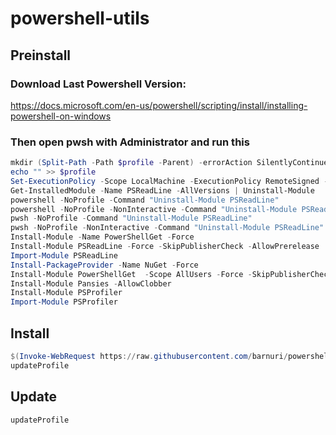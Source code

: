 # powershell-utils

## Preinstall
### Download Last Powershell Version:

https://docs.microsoft.com/en-us/powershell/scripting/install/installing-powershell-on-windows

### Then open pwsh with **Administrator** and run this
```powershell
mkdir (Split-Path -Path $profile -Parent) -errorAction SilentlyContinue 
echo "" >> $profile 
Set-ExecutionPolicy -Scope LocalMachine -ExecutionPolicy RemoteSigned -Force
Get-InstalledModule -Name PSReadLine -AllVersions | Uninstall-Module
powershell -NoProfile -Command "Uninstall-Module PSReadLine"
powershell -NoProfile -NonInteractive -Command "Uninstall-Module PSReadLine"
pwsh -NoProfile -Command "Uninstall-Module PSReadLine"
pwsh -NoProfile -NonInteractive -Command "Uninstall-Module PSReadLine"
Install-Module -Name PowerShellGet -Force
Install-Module PSReadLine -Force -SkipPublisherCheck -AllowPrerelease
Import-Module PSReadLine
Install-PackageProvider -Name NuGet -Force
Install-Module PowerShellGet  -Scope AllUsers -Force -SkipPublisherCheck
Install-Module Pansies -AllowClobber
Install-Module PSProfiler
Import-Module PSProfiler
```

## Install 
```powershell
$(Invoke-WebRequest https://raw.githubusercontent.com/barnuri/powershell-utils/main/profile.ps1 -Headers @{"Cache-Control"="no-cache"}).Content | iex
updateProfile
```

## Update
```powershell
updateProfile
```
